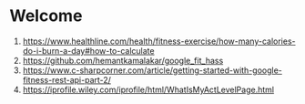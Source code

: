 # Welcome
1. https://www.healthline.com/health/fitness-exercise/how-many-calories-do-i-burn-a-day#how-to-calculate 
2. https://github.com/hemantkamalakar/google_fit_hass
3. https://www.c-sharpcorner.com/article/getting-started-with-google-fitness-rest-api-part-2/
4. https://iprofile.wiley.com/iprofile/html/WhatIsMyActLevelPage.html

